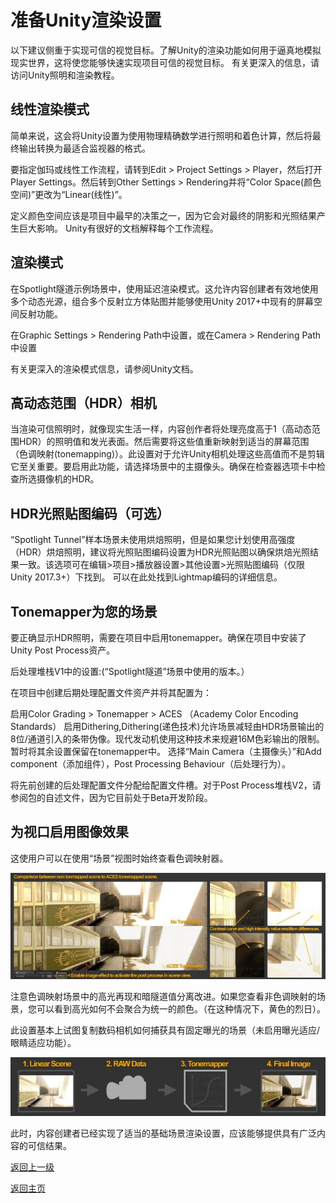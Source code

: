 # 准备Unity渲染设置
以下建议侧重于实现可信的视觉目标。了解Unity的渲染功能如何用于逼真地模拟现实世界，这将使您能够快速实现项目可信的视觉目标。 有关更深入的信息，请访问Unity照明和渲染教程。

## 线性渲染模式
简单来说，这会将Unity设置为使用物理精确数学进行照明和着色计算，然后将最终输出转换为最适合监视器的格式。

要指定伽玛或线性工作流程，请转到Edit > Project Settings > Player，然后打开Player Settings。然后转到Other Settings > Rendering并将“Color Space(颜色空间)”更改为“Linear(线性)”。

定义颜色空间应该是项目中最早的决策之一，因为它会对最终的阴影和光照结果产生巨大影响。 Unity有很好的文档解释每个工作流程。

## 渲染模式
在Spotlight隧道示例场景中，使用延迟渲染模式。这允许内容创建者有效地使用多个动态光源，组合多个反射立方体贴图并能够使用Unity 2017+中现有的屏幕空间反射功能。

在Graphic Settings > Rendering Path中设置，或在Camera > Rendering Path中设置

有关更深入的渲染模式信息，请参阅Unity文档。

## 高动态范围（HDR）相机
当渲染可信照明时，就像现实生活一样，内容创作者将处理亮度高于1（高动态范围HDR）的照明值和发光表面。然后需要将这些值重新映射到适当的屏幕范围（色调映射(tonemapping)）。此设置对于允许Unity相机处理这些高值而不是剪辑它至关重要。要启用此功能，请选择场景中的主摄像头。确保在检查器选项卡中检查所选摄像机的HDR。

## HDR光照贴图编码（可选）
“Spotlight Tunnel”样本场景未使用烘焙照明，但是如果您计划使用高强度（HDR）烘焙照明，建议将光照贴图编码设置为HDR光照贴图以确保烘焙光照结果一致。该选项可在编辑>项目>播放器设置>其他设置>光照贴图编码（仅限Unity 2017.3+）下找到。 可以在此处找到Lightmap编码的详细信息。

## Tonemapper为您的场景
要正确显示HDR照明，需要在项目中启用tonemapper。确保在项目中安装了 Unity Post Process资产。

后处理堆栈V1中的设置:(“Spotlight隧道”场景中使用的版本。）

在项目中创建后期处理配置文件资产并将其配置为：

启用Color Grading > Tonemapper > ACES （Academy Color Encoding Standards）
启用Dithering,Dithering(递色技术)允许场景减轻由HDR场景输出的8位/通道引入的条带伪像。现代发动机使用这种技术来规避16M色彩输出的限制。
暂时将其余设置保留在tonemapper中。
选择“Main Camera（主摄像头）”和Add component（添加组件），Post Processing Behaviour（后处理行为）。

将先前创建的后处理配置文件分配给配置文件槽。对于Post Process堆栈V2，请参阅包的自述文件，因为它目前处于Beta开发阶段。

## 为视口启用图像效果
这使用户可以在使用“场景”视图时始终查看色调映射器。

![](/Image/Graphics/Creating-Believable-Visuals/staying-on-track-in-making-believable-visual-in-unity-copy-7.jpg)

注意色调映射场景中的高光再现和暗隧道值分离改进。如果您查看非色调映射的场景，您可以看到高光如何不会聚合为统一的颜色。（在这种情况下，黄色的烈日）。

此设置基本上试图复制数码相机如何捕获具有固定曝光的场景（未启用曝光适应/眼睛适应功能）。

![](/Image/Graphics/Creating-Believable-Visuals/staying-on-track-in-making-believable-visual-in-unity-copy-8.jpg)

此时，内容创建者已经实现了适当的基础场景渲染设置，应该能够提供具有广泛内容的可信结果。

[返回上一级](/Graphics/Creating-Believable-Visuals.md)

[返回主页](/README.md)
